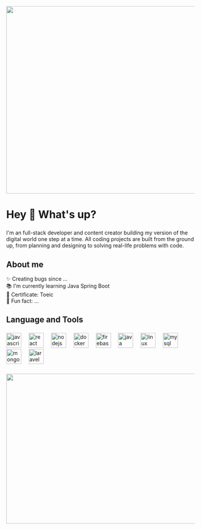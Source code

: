 
<img align="center" height="500" width="1440" src="https://64.media.tumblr.com/63e1cc6b01473569225516f6d0819c86/f97d3c60ef5a1d28-43/s1280x1920/cb18505f1cff092155000aca8059673f38cbdd22.gif"  />

###

<h1 align="left">Hey 👋 What's up?</h1>

###

<p align="left">
  I'm an full-stack developer and content creator building my version of the digital world one step at a time. All coding projects are built from the ground up, from planning and designing to solving real-life problems with code.
</p>

###

<h2 align="left">About me</h2>



<p align="left">✨ Creating bugs since ...<br>📚 I'm currently learning Java Spring Boot<br>🎯 Certificate: Toeic <br>🎲 Fun fact: ...</p>

###

<h2 align="left">Language and Tools</h2>

###

<div align="left">
  <img src="https://cdn.jsdelivr.net/gh/devicons/devicon/icons/javascript/javascript-original.svg" height="40" alt="javascript logo"  />
  <img width="12" />
  <img src="https://cdn.jsdelivr.net/gh/devicons/devicon/icons/react/react-original.svg" height="40" alt="react logo"  />
  <img width="12" />
  <img src="https://cdn.jsdelivr.net/gh/devicons/devicon/icons/nodejs/nodejs-original.svg" height="40" alt="nodejs logo"  />
  <img width="12" />
  <img src="https://cdn.jsdelivr.net/gh/devicons/devicon/icons/docker/docker-original.svg" height="40" alt="docker logo"  />
  <img width="12" />
  <img src="https://cdn.jsdelivr.net/gh/devicons/devicon/icons/firebase/firebase-plain.svg" height="40" alt="firebase logo"  />
  <img width="12" />
  <img src="https://cdn.jsdelivr.net/gh/devicons/devicon/icons/java/java-original.svg" height="40" alt="java logo"  />
  <img width="12" />
  <img src="https://cdn.jsdelivr.net/gh/devicons/devicon/icons/linux/linux-original.svg" height="40" alt="linux logo"  />
  <img width="12" />
  <img src="https://cdn.jsdelivr.net/gh/devicons/devicon/icons/mysql/mysql-original.svg" height="40" alt="mysql logo"  />
  <img width="12" />
  <img src="https://cdn.jsdelivr.net/gh/devicons/devicon/icons/mongodb/mongodb-original.svg" height="40" alt="mongodb logo"  />
  <img width="12" />
  <img src="https://cdn.jsdelivr.net/gh/devicons/devicon/icons/laravel/laravel-original.svg" height="40" alt="laravel logo"  />
</div>

###

<img align="center" width="1440" height="400" src="https://media2.giphy.com/media/v1.Y2lkPTc5MGI3NjExeXRoZXV6anV5Nmx2cGw0N3d3Ymd3ZGVybzhoMnBjdmhlODQ2NXFqdCZlcD12MV9pbnRlcm5hbF9naWZfYnlfaWQmY3Q9Zw/K0yXL4cDnFrq0/giphy.webp"  />
